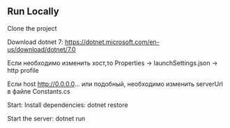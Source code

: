 ## Run Locally

Clone the project

Download dotnet 7: https://dotnet.microsoft.com/en-us/download/dotnet/7.0


Если необходимо изменить хост,то Properties -> launchSettings.json -> http profile

Если host http://0.0.0.0... или подобный, необходимо изменить serverUrl в файле Constants.cs



Start:
Install dependencies:
  dotnet restore

Start the server:
  dotnet run

